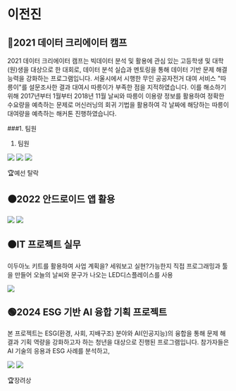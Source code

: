 # 이전진

## 🔵2021 데이터 크리에이터 캠프
2021 데이터 크리에이터 캠프는 빅데이터 분석 및 활용에 관심 있는 고등학생 및 대학(원)생을 대상으로 한 대회로, 데이터 분석 실습과 멘토링을 통해 데이터 기반 문제 해결 능력을 강화하는 프로그램입니다. 서울시에서 시행한 무인 공공자전거 대여 서비스 "따릉이"를 설문조사한 결과 대여시 따릉이가 부족한 점을 지적하였습니다. 이를 해소하기  위해 2017년부터 1월부터 2018년 11월 날씨와 따릉이 이용량 정보를 활용하여 정확한 수요량을 예측하는 문제로 머신러닝의 회귀 기법을 활용하여 각 날짜에 해당하는 따릉이 대여량을 예측하는 해커톤 진행하였습니다.<br>

###1. 팀원
1. 팀원

<img src="https://img.shields.io/badge/Python-3776AB?style=for-the-badge&logo=Python&logoColor=white">
<img src="https://img.shields.io/badge/Google Colab-F9AB00?style=for-the-badge&logo=Google Colab&logoColor=white">
<img src="https://img.shields.io/badge/Kaggle-20BEFF?style=for-the-badge&logo=Kaggle&logoColor=white">

🏆예선 탈락

## ⚫2022 안드로이드 앱 활용


<img src="https://img.shields.io/badge/java-007396?style=for-the-badge&logo=OpenJDK&logoColor=white">
<img src="https://img.shields.io/badge/Android-3DDC84?style=for-the-badge&logo=Android&logoColor=white">

## 🟠IT 프로젝트 실무
이두아노 키트를 활용하여 사업 계획을? 세워보고 실현?가능한지 직접 프로그래밍과 툴을 만들어 오늘의 날씨와 문구가 나오는 LED디스플레이스를 사용

<img src="https://img.shields.io/badge/Arduino-00878F?style=for-the-badge&logo=Arduino&logoColor=white">


## 🟢2024 ESG 기반 AI 융합 기획 프로젝트
본 프로젝트는 ESG(환경, 사회, 지배구조) 분야와 AI(인공지능)의 융합을 통해 문제 해결과 기획 역량을 강화하고자 하는 청년을 대상으로 진행된 프로그램입니다. 참가자들은 AI 기술의 응용과 ESG 사례를 분석하고, 

<img src="https://img.shields.io/badge/java-007396?style=for-the-badge&logo=OpenJDK&logoColor=white">
<img src="https://img.shields.io/badge/Android-3DDC84?style=for-the-badge&logo=Android&logoColor=white">


🏆장려상


